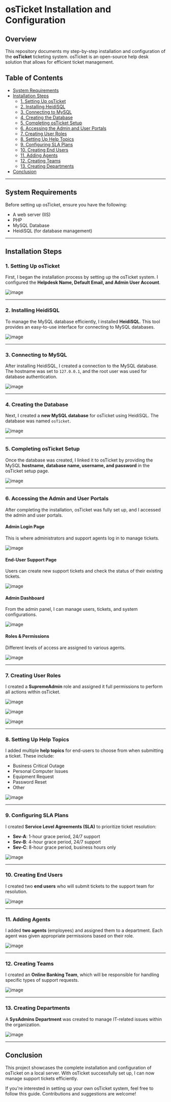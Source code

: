 # osTicket Installation and Configuration

## Overview
This repository documents my step-by-step installation and configuration of the **osTicket** ticketing system. osTicket is an open-source help desk solution that allows for efficient ticket management.

## Table of Contents
- [System Requirements](#system-requirements)
- [Installation Steps](#installation-steps)
  - [1. Setting Up osTicket](#1-setting-up-osticket)
  - [2. Installing HeidiSQL](#2-installing-heidisql)
  - [3. Connecting to MySQL](#3-connecting-to-mysql)
  - [4. Creating the Database](#4-creating-the-database)
  - [5. Completing osTicket Setup](#5-completing-osticket-setup)
  - [6. Accessing the Admin and User Portals](#6-accessing-the-admin-and-user-portals)
  - [7. Creating User Roles](#7-creating-user-roles)
  - [8. Setting Up Help Topics](#8-setting-up-help-topics)
  - [9. Configuring SLA Plans](#9-configuring-sla-plans)
  - [10. Creating End Users](#10-creating-end-users)
  - [11. Adding Agents](#11-adding-agents)
  - [12. Creating Teams](#12-creating-teams)
  - [13. Creating Departments](#13-creating-departments)
- [Conclusion](#conclusion)

---

## System Requirements
Before setting up osTicket, ensure you have the following:
- A web server (IIS)
- PHP
- MySQL Database
- HeidiSQL (for database management)

---

## Installation Steps

### 1. Setting Up osTicket
First, I began the installation process by setting up the osTicket system. I configured the **Helpdesk Name, Default Email, and Admin User Account**.

![image](https://github.com/user-attachments/assets/bbf9813a-1066-422f-b9a2-097529f72a13)



---

### 2. Installing HeidiSQL
To manage the MySQL database efficiently, I installed **HeidiSQL**. This tool provides an easy-to-use interface for connecting to MySQL databases.

![image](https://github.com/user-attachments/assets/185b5dbf-199e-4011-bc70-e56597421c31)


---

### 3. Connecting to MySQL
After installing HeidiSQL, I created a connection to the MySQL database. The hostname was set to `127.0.0.1`, and the root user was used for database authentication.

![image](https://github.com/user-attachments/assets/0fdba1f1-c862-45e0-ba9f-b7b0fe47d149)


---

### 4. Creating the Database
Next, I created a **new MySQL database** for osTicket using HeidiSQL. The database was named `osTicket`.

![image](https://github.com/user-attachments/assets/811f79d1-5a41-46b8-a24a-6a65f35bc44f)


---

### 5. Completing osTicket Setup
Once the database was created, I linked it to osTicket by providing the MySQL **hostname, database name, username, and password** in the osTicket setup page.

![image](https://github.com/user-attachments/assets/23012c31-7152-4097-8ebc-83cec754060c)


---

### 6. Accessing the Admin and User Portals
After completing the installation, osTicket was fully set up, and I accessed the admin and user portals.

#### Admin Login Page
This is where administrators and support agents log in to manage tickets.

![image](https://github.com/user-attachments/assets/9c860ed3-b9d6-4785-931c-425735747629)


#### End-User Support Page
Users can create new support tickets and check the status of their existing tickets.

![image](https://github.com/user-attachments/assets/b60c0377-0243-4a88-8be9-551c75d70ad9)


#### Admin Dashboard
From the admin panel, I can manage users, tickets, and system configurations.

![image](https://github.com/user-attachments/assets/cd31276b-202a-4f91-b5a6-edf2b72dda82)


#### Roles & Permissions
Different levels of access are assigned to various agents.

![image](https://github.com/user-attachments/assets/e66f1000-e0e8-4e43-8246-4397b352432c)


---

### 7. Creating User Roles
I created a **SupremeAdmin** role and assigned it full permissions to perform all actions within osTicket.

![image](https://github.com/user-attachments/assets/5b179e7e-8538-46ac-ba8d-1dcd3641c4ad)

![image](https://github.com/user-attachments/assets/2ac81beb-462a-4b7d-a8e8-3b4f0c85f508)

![image](https://github.com/user-attachments/assets/0d7767f6-b1ad-47ac-b7ae-ea563fc3e917)


---

### 8. Setting Up Help Topics
I added multiple **help topics** for end-users to choose from when submitting a ticket. These include:
- Business Critical Outage
- Personal Computer Issues
- Equipment Request
- Password Reset
- Other

![image](https://github.com/user-attachments/assets/a1959e61-1464-4dff-8bae-29ed0470dde5)


---

### 9. Configuring SLA Plans
I created **Service Level Agreements (SLA)** to prioritize ticket resolution:
- **Sev-A**: 1-hour grace period, 24/7 support
- **Sev-B**: 4-hour grace period, 24/7 support
- **Sev-C**: 8-hour grace period, business hours only

![image](https://github.com/user-attachments/assets/83bc893b-777e-44f1-9819-7d4291d08a34)


---

### 10. Creating End Users
I created two **end users** who will submit tickets to the support team for resolution.

![image](https://github.com/user-attachments/assets/eb8ab531-690b-44b7-a0e6-fe3d45146442)


---

### 11. Adding Agents
I added **two agents** (employees) and assigned them to a department. Each agent was given appropriate permissions based on their role.

![image](https://github.com/user-attachments/assets/26351b38-60c0-4cfd-9265-608849f88a53)


---

### 12. Creating Teams
I created an **Online Banking Team**, which will be responsible for handling specific types of support requests.

![image](https://github.com/user-attachments/assets/17f918fa-8267-40b6-8236-8836036c298a)


---

### 13. Creating Departments
A **SysAdmins Department** was created to manage IT-related issues within the organization.

![image](https://github.com/user-attachments/assets/47dfd52f-5e8b-451e-9b4e-49c37afdb6ba)

---

## Conclusion
This project showcases the complete installation and configuration of osTicket on a local server. With osTicket successfully set up, I can now manage support tickets efficiently. 

If you're interested in setting up your own osTicket system, feel free to follow this guide. Contributions and suggestions are welcome!


